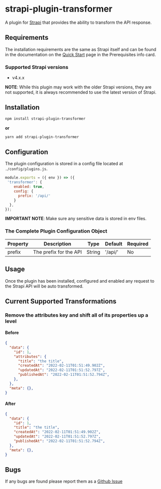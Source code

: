 # strapi-plugin-transformer

A plugin for [Strapi](https://github.com/strapi/strapi) that provides the ability to transform the API response.

## Requirements

The installation requirements are the same as Strapi itself and can be found in the documentation on the [Quick Start](https://strapi.io/documentation/developer-docs/latest/getting-started/quick-start.html) page in the Prerequisites info card.

### Supported Strapi versions

- v4.x.x

**NOTE**: While this plugin may work with the older Strapi versions, they are not supported, it is always recommended to use the latest version of Strapi.

## Installation

```sh
npm install strapi-plugin-transformer
```

**or**

```sh
yarn add strapi-plugin-transformer
```

## Configuration

The plugin configuration is stored in a config file located at `./config/plugins.js`.

```javascript
module.exports = ({ env }) => ({
 'transformer': {
    enabled: true,
    config: {
      prefix: '/api/'
    }
  },
});
```

**IMPORTANT NOTE**: Make sure any sensitive data is stored in env files.

### The Complete Plugin Configuration  Object

| Property | Description | Type | Default | Required |
| -------- | ----------- | ---- | ------- | -------- |
| prefix | The prefix for the API | String | '/api/' | No |

## Usage

Once the plugin has been installed, configured and enabled any request to the Strapi API will be auto transformed.

## Current Supported Transformations

### Remove the attributes key and shift all of its properties up a level

#### Before

```json
{
  "data": {
    "id": 1,
    "attributes": {
      "title": "the title",
      "createdAt": "2022-02-11T01:51:49.902Z",
      "updatedAt": "2022-02-11T01:51:52.797Z",
      "publishedAt": "2022-02-11T01:51:52.794Z",
    },
  },
  "meta": {},
}
```

#### After

```json
{
  "data": {
    "id": 1,
    "title": "the title",
    "createdAt": "2022-02-11T01:51:49.902Z",
    "updatedAt": "2022-02-11T01:51:52.797Z",
    "publishedAt": "2022-02-11T01:51:52.794Z",
  },
  "meta": {},
}
```

## Bugs

If any bugs are found please report them as a [Github Issue](https://github.com/ComfortablyCoding/strapi-plugin-transformer/issues)
